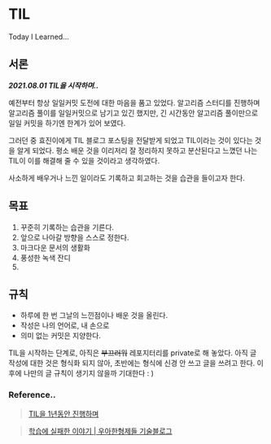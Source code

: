 # TIL
Today I Learned... 

## 서론


***2021.08.01 TIL을 시작하며..***

예전부터 항상 일일커밋 도전에 대한 마음을 품고 있었다. 알고리즘 스터디를 진행하며 알고리즘 풀이를 일일커밋으로 남기고 있긴 했지만, 긴 시간동안 알고리즘 풀이만으로 일일 커밋을 하기엔 한계가 있어 보였다. 

그러던 중 효진이에게 TIL 블로그 포스팅을 전달받게 되었고 TIL이라는 것이 있다는 것을 알게 되었다. 평소 배운 것을 이리저리 잘 정리하지 못하고 분산된다고 느꼈던 나는 TIL이 이를 해결해 줄 수 있을 것이라고 생각하였다. 

사소하게 배우거나 느낀 일이라도 기록하고 회고하는 것을 습관을 들이고자 한다. 


## 목표


1. 꾸준히 기록하는 습관을 기른다.
2. 앞으로 나아갈 방향을 스스로 정한다.
3. 마크다운 문서의 생활화
4. 풍성한 녹색 잔디
5. 

## 규칙


- 하루에 한 번 그날의 느낀점이나 배운 것을 올린다.
- 작성은 나의 언어로, 내 손으로
- 의미 없는 커밋은 지양한다.

TIL을 시작하는 단계로, 아직은 ~~부끄러워~~ 레포지터리를 private로 해 놓았다. 아직 글 작성에 대한 것은 형식화 되지 않아, 초반에는 형식에 신경 안 쓰고 글을 쓰려고 한다. 이후에 나만의 글 규칙이 생기지 않을까 기대한다 : )

### Reference..

> [TIL을 1년동안 진행하며](https://junwoo45.github.io/2019-09-10-til_%ED%9B%84%EA%B8%B0/)

> [학습에 실패한 이야기 | 우아한형제들 기술블로그](https://techblog.woowahan.com/2555/)
